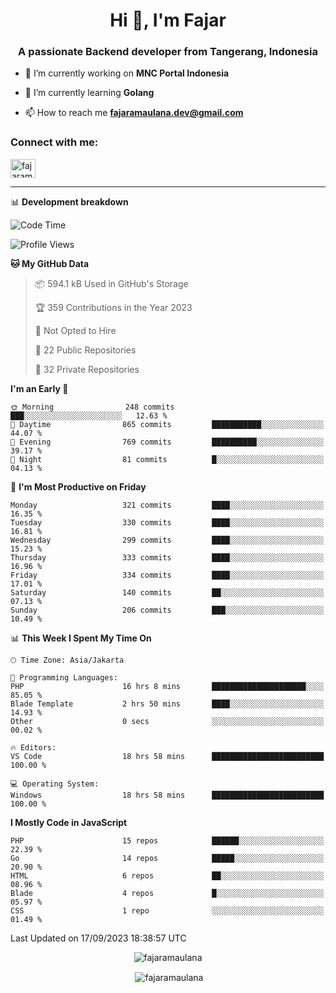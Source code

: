 <h1 align="center">Hi 👋, I'm Fajar</h1>
<h3 align="center">A passionate Backend developer from Tangerang, Indonesia</h3>

<!-- <p align="left"> <img src="https://komarev.com/ghpvc/?username=fajaramaulana&label=Profile%20views&color=0e75b6&style=flat" alt="fajaramaulana" /> </p> -->

- 🔭 I’m currently working on **MNC Portal Indonesia**

- 🌱 I’m currently learning **Golang**

- 📫 How to reach me **fajaramaulana.dev@gmail.com**

<h3 align="left">Connect with me:</h3>
<p align="left">
<a href="https://linkedin.com/in/fajar-agus-maulana-73533a180/" target="blank"><img align="center" src="https://raw.githubusercontent.com/rahuldkjain/github-profile-readme-generator/master/src/images/icons/Social/linked-in-alt.svg" alt="fajaramaulana" height="30" width="40" /></a>
</p>

-------

📊 **Development breakdown**
<!--START_SECTION:waka-->
![Code Time](http://img.shields.io/badge/Code%20Time-1%2C305%20hrs%2059%20mins-blue)

![Profile Views](http://img.shields.io/badge/Profile%20Views-0-blue)

**🐱 My GitHub Data** 

> 📦 594.1 kB Used in GitHub's Storage 
 > 
> 🏆 359 Contributions in the Year 2023
 > 
> 🚫 Not Opted to Hire
 > 
> 📜 22 Public Repositories 
 > 
> 🔑 32 Private Repositories 
 > 
**I'm an Early 🐤** 

```text
🌞 Morning                248 commits         ███░░░░░░░░░░░░░░░░░░░░░░   12.63 % 
🌆 Daytime                865 commits         ███████████░░░░░░░░░░░░░░   44.07 % 
🌃 Evening                769 commits         ██████████░░░░░░░░░░░░░░░   39.17 % 
🌙 Night                  81 commits          █░░░░░░░░░░░░░░░░░░░░░░░░   04.13 % 
```
📅 **I'm Most Productive on Friday** 

```text
Monday                   321 commits         ████░░░░░░░░░░░░░░░░░░░░░   16.35 % 
Tuesday                  330 commits         ████░░░░░░░░░░░░░░░░░░░░░   16.81 % 
Wednesday                299 commits         ████░░░░░░░░░░░░░░░░░░░░░   15.23 % 
Thursday                 333 commits         ████░░░░░░░░░░░░░░░░░░░░░   16.96 % 
Friday                   334 commits         ████░░░░░░░░░░░░░░░░░░░░░   17.01 % 
Saturday                 140 commits         ██░░░░░░░░░░░░░░░░░░░░░░░   07.13 % 
Sunday                   206 commits         ███░░░░░░░░░░░░░░░░░░░░░░   10.49 % 
```


📊 **This Week I Spent My Time On** 

```text
🕑︎ Time Zone: Asia/Jakarta

💬 Programming Languages: 
PHP                      16 hrs 8 mins       █████████████████████░░░░   85.05 % 
Blade Template           2 hrs 50 mins       ████░░░░░░░░░░░░░░░░░░░░░   14.93 % 
Other                    0 secs              ░░░░░░░░░░░░░░░░░░░░░░░░░   00.02 % 

🔥 Editors: 
VS Code                  18 hrs 58 mins      █████████████████████████   100.00 % 

💻 Operating System: 
Windows                  18 hrs 58 mins      █████████████████████████   100.00 % 
```

**I Mostly Code in JavaScript** 

```text
PHP                      15 repos            ██████░░░░░░░░░░░░░░░░░░░   22.39 % 
Go                       14 repos            █████░░░░░░░░░░░░░░░░░░░░   20.90 % 
HTML                     6 repos             ██░░░░░░░░░░░░░░░░░░░░░░░   08.96 % 
Blade                    4 repos             █░░░░░░░░░░░░░░░░░░░░░░░░   05.97 % 
CSS                      1 repo              ░░░░░░░░░░░░░░░░░░░░░░░░░   01.49 % 
```




 Last Updated on 17/09/2023 18:38:57 UTC
<!--END_SECTION:waka-->
<p align="center"><img align="center" src="https://github-readme-stats.vercel.app/api/top-langs?username=fajaramaulana&show_icons=true&locale=en&layout=compact" alt="fajaramaulana" /></p>

<p align="center">&nbsp;<img align="center" src="https://github-readme-stats.vercel.app/api?username=fajaramaulana&show_icons=true&locale=en" alt="fajaramaulana" /></p>
